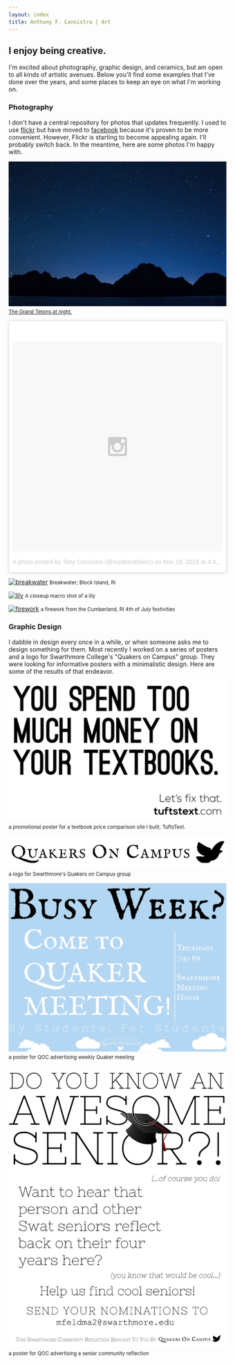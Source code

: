 ```yaml
---
layout: index
title: Anthony F. Cannistra | Art
---
```

## I enjoy being creative.
I'm excited about photography, graphic design, and ceramics, but am open to all kinds of artistic avenues. Below you'll find some examples that I've done over the years, and some places to keep an eye on what I'm working on.

### Photography
I don't have a central repository for photos that updates frequently. I used to use [flickr](http://www.flickr.com/photos/acannistra) but have moved to [facebook](https://www.facebook.com/tony.cannistra/photos_albums) because it's proven to be more convenient. However, Flickr is starting to become appealing again. I'll probably switch back. In the meantime, here are some photos I'm happy with.

<a href="content/tetons_night.jpg">![tetons_night](content/tetons_night.jpg)</a>
<small>[The Grand Tetons at night.](https://en.wikipedia.org/wiki/Grand_Teton_National_Park)</small>

<blockquote class="instagram-media" data-instgrm-version="6" style=" background:#FFF; border:0; border-radius:3px; box-shadow:0 0 1px 0 rgba(0,0,0,0.5),0 1px 10px 0 rgba(0,0,0,0.15); margin: 1px; max-width:658px; padding:0; width:99.375%; width:-webkit-calc(100% - 2px); width:calc(100% - 2px);"><div style="padding:8px;"> <div style=" background:#F8F8F8; line-height:0; margin-top:40px; padding:50.0% 0; text-align:center; width:100%;"> <div style=" background:url(data:image/png;base64,iVBORw0KGgoAAAANSUhEUgAAACwAAAAsCAMAAAApWqozAAAAGFBMVEUiIiI9PT0eHh4gIB4hIBkcHBwcHBwcHBydr+JQAAAACHRSTlMABA4YHyQsM5jtaMwAAADfSURBVDjL7ZVBEgMhCAQBAf//42xcNbpAqakcM0ftUmFAAIBE81IqBJdS3lS6zs3bIpB9WED3YYXFPmHRfT8sgyrCP1x8uEUxLMzNWElFOYCV6mHWWwMzdPEKHlhLw7NWJqkHc4uIZphavDzA2JPzUDsBZziNae2S6owH8xPmX8G7zzgKEOPUoYHvGz1TBCxMkd3kwNVbU0gKHkx+iZILf77IofhrY1nYFnB/lQPb79drWOyJVa/DAvg9B/rLB4cC+Nqgdz/TvBbBnr6GBReqn/nRmDgaQEej7WhonozjF+Y2I/fZou/qAAAAAElFTkSuQmCC); display:block; height:44px; margin:0 auto -44px; position:relative; top:-22px; width:44px;"></div></div><p style=" color:#c9c8cd; font-family:Arial,sans-serif; font-size:14px; line-height:17px; margin-bottom:0; margin-top:8px; overflow:hidden; padding:8px 0 7px; text-align:center; text-overflow:ellipsis; white-space:nowrap;"><a href="https://www.instagram.com/p/-KplTWKFmO/" style=" color:#c9c8cd; font-family:Arial,sans-serif; font-size:14px; font-style:normal; font-weight:normal; line-height:17px; text-decoration:none;" target="_blank">A photo posted by Tony Cannistra (@madenottaken)</a> on <time style=" font-family:Arial,sans-serif; font-size:14px; line-height:17px;" datetime="2015-11-17T00:49:13+00:00">Nov 16, 2015 at 4:49pm PST</time></p></div></blockquote> <script async defer src="//platform.instagram.com/en_US/embeds.js"></script>

<a href="http://farm5.staticflickr.com/4098/4886736018_f94a6ff591_b.jpg">![breakwater](http://farm5.staticflickr.com/4098/4886736018_f94a6ff591_b.jpg)</a>
<small>Breakwater; Block Island, RI</small>

<a href="http://farm7.staticflickr.com/6029/5938038493_dfc9cf3d71_b.jpg">![lily](http://farm7.staticflickr.com/6029/5938038493_dfc9cf3d71_b.jpg)</a>
<small>A closeup macro shot of a lily</small>

<a href="http://farm7.staticflickr.com/6040/5899936258_4d0d7d3857_b.jpg">![firework](http://farm7.staticflickr.com/6040/5899936258_4d0d7d3857_b.jpg)</a>
<small>a firework from the Cumberland, RI 4th of July festivities</small>



### Graphic Design
I dabble in design every once in a while, or when someone asks me to design something for them. Most recently I worked on a series of posters and a logo for Swarthmore College's "Quakers on Campus" group. They were looking for informative posters with a minimalistic design. Here are some of the results of that endeavor.

<a href="content/tuftstext_poster.jpg">![tuftstext_poster](content/tuftstext_poster.jpg)</a>
<small>a promotional poster for a textbook price comparison site I built, TuftsText.</small>    

<a href="content/qoc_logo.gif">![qoc_logo](content/qoc_logo.gif)</a>
<small>a logo for Swarthmore's Quakers on Campus group</small>	

<a href="content/qoc_meeting_poster.jpg">![qoc_meeting_poster](content/qoc_meeting_poster.jpg)</a>
<small>a poster for QOC advertising weekly Quaker meeting</small>

<a href="content/qoc_senior_poster.jpg">![qoc_senior_poster](content/qoc_senior_poster.jpg)</a>
<small>a poster for QOC advertising a senior community reflection</small>